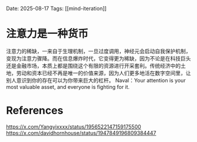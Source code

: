 Date: 2025-08-17
Tags: [[mind-iteration]]

# 注意力是一种货币

注意力的稀缺，一来自于生理机制，一旦过度调用，神经元会启动自我保护机制，变现为注意力骤降。而在信息爆炸时代，它变得更为稀缺，因为不论是在科技巨头还是金融市场，本质上都是围绕这个有限的资源进行开采套利。传统经济中的土地，劳动和资本已经不再是唯一的价值来源，因为人们更多地活在数字空间里，让别人意识到你的存在可以为你带来巨大的杠杆。
Naval：Your attention is your most valuable asset, and everyone is fighting for it.


# References
https://x.com/Yangyixxxx/status/1956522147159175500
https://x.com/davidhornhouse/status/1947849196809384447